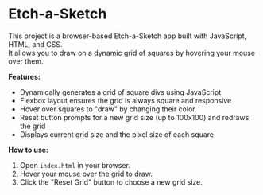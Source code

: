 # Etch-a-Sketch
This project is a browser-based Etch-a-Sketch app built with JavaScript, HTML, and CSS.  
It allows you to draw on a dynamic grid of squares by hovering your mouse over them.

**Features:**
- Dynamically generates a grid of square divs using JavaScript
- Flexbox layout ensures the grid is always square and responsive
- Hover over squares to "draw" by changing their color
- Reset button prompts for a new grid size (up to 100x100) and redraws the grid
- Displays current grid size and the pixel size of each square

**How to use:**
1. Open `index.html` in your browser.
2. Hover your mouse over the grid to draw.
3. Click the "Reset Grid" button to choose a new grid size.




